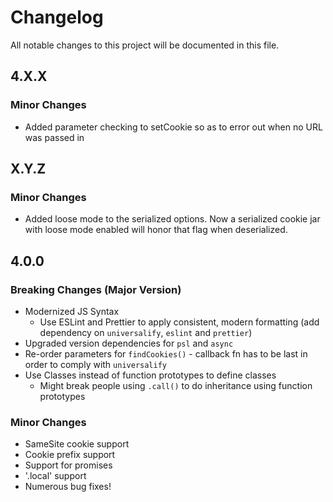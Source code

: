 # Changelog

All notable changes to this project will be documented in this file.

## 4.X.X

### Minor Changes
- Added parameter checking to setCookie so as to error out when no URL was passed in

## X.Y.Z

### Minor Changes
- Added loose mode to the serialized options. Now a serialized cookie jar with loose mode enabled will honor that flag when deserialized.

## 4.0.0

### Breaking Changes (Major Version)

- Modernized JS Syntax
  - Use ESLint and Prettier to apply consistent, modern formatting (add dependency on `universalify`, `eslint` and `prettier`)
- Upgraded version dependencies for `psl` and `async`
- Re-order parameters for `findCookies()` - callback fn has to be last in order to comply with `universalify`
- Use Classes instead of function prototypes to define classes
    - Might break people using `.call()` to do inheritance using function prototypes

### Minor Changes
- SameSite cookie support
- Cookie prefix support 
- Support for promises
- '.local' support 
- Numerous bug fixes!



